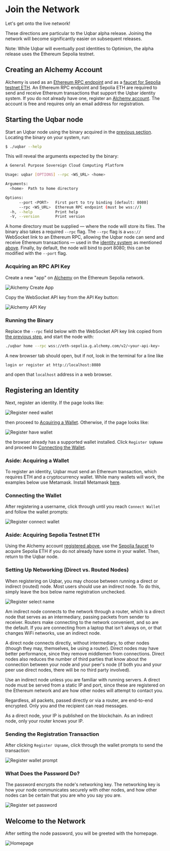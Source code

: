 # Join the Network

Let's get onto the live network!

These directions are particular to the Uqbar alpha release.
Joining the network will become significantly easier on subsequent releases.

Note: While Uqbar will eventually post identities to Optimism, the alpha release uses the Ethereum Sepolia testnet.

## Creating an Alchemy Account

Alchemy is used as an [Ethereum RPC endpoint](#acquiring-an-rpc-api-key) and as a [faucet for Sepolia testnet ETH](#aside-acquiring-sepolia-testnet-eth).
An Ethereum RPC endpoint and Sepolia ETH are required to send and receive Ethereum transactions that support the Uqbar identity system.
If you do not already have one, register an [Alchemy account](https://www.alchemy.com/).
The account is free and requires only an email address for registration.

## Starting the Uqbar node

Start an Uqbar node using the binary acquired in the [previous section](./install.md).
Locating the binary on your system, run:

```bash
$ ./uqbar --help
```
This will reveal the arguments expected by the binary:

```bash
A General Purpose Sovereign Cloud Computing Platform

Usage: uqbar [OPTIONS] --rpc <WS_URL> <home>

Arguments:
  <home>  Path to home directory

Options:
      --port <PORT>   First port to try binding [default: 8080]
      --rpc <WS_URL>  Ethereum RPC endpoint (must be wss://)
  -h, --help          Print help
  -V, --version       Print version
```

A home directory must be supplied — where the node will store its files.
The binary also takes a required `--rpc` flag.
The `--rpc` flag is a `wss://` WebSocket link to an Ethereum RPC, allowing the Uqbar node can send and receive Ethereum transactions — used in the [identity system](./identity_system.md) as mentioned [above](#creating-an-alchemy-account).
Finally, by default, the node will bind to port 8080; this can be modified with the `--port` flag.

### Acquiring an RPC API Key

Create a new "app" on [Alchemy](https://dashboard.alchemy.com/apps) on the Ethereum Sepolia network.

![Alchemy Create App](./assets/alchemy-create-app.png)

Copy the WebSocket API key from the API Key button:

![Alchemy API Key](./assets/alchemy-api-key.png)

### Running the Binary

Replace the `--rpc` field below with the WebSocket API key link copied from [the previous step](#acquiring-an-rpc-api-key), and start the node with:

```bash
./uqbar home --rpc wss://eth-sepolia.g.alchemy.com/v2/<your-api-key>
```

A new browser tab should open, but if not, look in the terminal for a line like

```
login or register at http://localhost:8080
```

and open that `localhost` address in a web browser.

## Registering an Identity

Next, register an identity.
If the page looks like:

![Register need wallet](./assets/register-need-wallet.png)

then proceed to [Acquiring a Wallet](#aside-acquiring-a-wallet).
Otherwise, if the page looks like:

![Register have wallet](./assets/register-have-wallet.png)

the browser already has a supported wallet installed.
Click `Register UqName` and proceed to [Connecting the Wallet](#connecting-the-wallet).

### Aside: Acquiring a Wallet

To register an identity, Uqbar must send an Ethereum transaction, which requires ETH and a cryptocurrency wallet.
While many wallets will work, the examples below use Metamask.
Install Metamask [here](https://metamask.io/download/).

### Connecting the Wallet

After registering a username, click through until you reach `Connect Wallet` and follow the wallet prompts:

![Register connect wallet](./assets/register-connect-wallet.png)

### Aside: Acquiring Sepolia Testnet ETH

Using the Alchemy account [registered above](#creating-an-alchemy-account), use the [Sepolia faucet](https://sepoliafaucet.com/) to acquire Sepolia ETH if you do not already have some in your wallet.
Then, return to the Uqbar node.

### Setting Up Networking (Direct vs. Routed Nodes)

When registering on Uqbar, you may choose between running a direct or indirect (routed) node.
Most users should use an indirect node.
To do this, simply leave the box below name registration unchecked.

![Register select name](./assets/register-select-name.png)

Am indirect node connects to the network through a router, which is a direct node that serves as an intermediary, passing packets from sender to receiver.
Routers make connecting to the network convenient, and so are the default.
If you are connecting from a laptop that isn't always on, or that changes WiFi networks, use an indirect node.

A direct node connects directly, without intermediary, to other nodes (though they may, themselves, be using a router).
Direct nodes may have better performance, since they remove middlemen from connections.
Direct nodes also reduces the number of third parties that know about the connection between your node and your peer's node (if both you and your peer use direct nodes, there will be no third party involved).

Use an indirect node unless you are familiar with running servers.
A direct node must be served from a static IP and port, since these are registered on the Ethereum network and are how other nodes will attempt to contact you.

Regardless, all packets, passed directly or via a router, are end-to-end encrypted.
Only you and the recipient can read messages.

As a direct node, your IP is published on the blockchain.
As an indirect node, only your router knows your IP.

### Sending the Registration Transaction

After clicking `Register Uqname`, click through the wallet prompts to send the transaction:

![Register wallet prompt](./assets/register-wallet-prompt.png)


### What Does the Password Do?

The password encrypts the node's networking key.
The networking key is how your node communicates securely with other nodes, and how other nodes can be certain that you are who you say you are.

![Register set password](./assets/register-set-password.png)

## Welcome to the Network

After setting the node password, you will be greeted with the homepage.

![Homepage](./assets/homepage.png)
